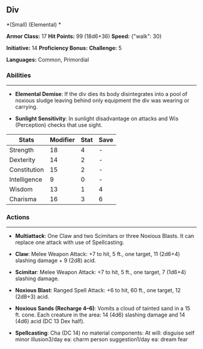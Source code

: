 ## Div
*(Small) (Elemental) *

**Armor Class:** 17
**Hit Points:** 99 (18d6+36)
**Speed:** {"walk": 30}

**Initiative:** 14
**Proficiency Bonus:**
**Challenge:** 5

**Languages:** Common, Primordial

### Abilities
 --- 
- **Elemental Demise**: If the div dies its body disintegrates into a pool of noxious sludge leaving behind only equipment the div was wearing or carrying.

- **Sunlight Sensitivity**: In sunlight disadvantage on attacks and Wis (Perception) checks that use sight.



| Stats | Modifier | Stat | Save
| ---- | ---- | ---- | ---- |
| Strength | 18 | 4 | - |
| Dexterity | 14 | 2 | - |
| Constitution | 15 | 2 | - |
| Intelligence | 9 | 0 | - |
| Wisdom | 13 | 1 | 4 |
| Charisma | 16 | 3 | 6 |

### Actions
 --- 
- **Multiattack**: One Claw and two Scimitars or three Noxious Blasts. It can replace one attack with use of Spellcasting.

- **Claw**: Melee Weapon Attack: +7 to hit, 5 ft., one target, 11 (2d6+4) slashing damage + 9 (2d8) acid.

- **Scimitar**: Melee Weapon Attack: +7 to hit, 5 ft., one target, 7 (1d6+4) slashing damage.

- **Noxious Blast**: Ranged Spell Attack: +6 to hit, 60 ft., one target, 12 (2d8+3) acid.

- **Noxious Sands (Recharge 4–6)**: Vomits a cloud of tainted sand in a 15 ft. cone. Each creature in the area: 14 (4d6) slashing damage and 14 (4d6) acid (DC 13 Dex half).

- **Spellcasting**: Cha (DC 14) no material components: At will: disguise self minor illusion3/day ea: charm person suggestion1/day ea: dream fear

